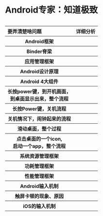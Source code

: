 # Android专家：知道极致

<table align="left">
  <tr align="left"> <th>要弄清楚啥问题</th> <th>详细分析</th> </tr>
  <tr> <th>Android框架</th> <th></th></tr>
  <tr> <th>Binder脊梁</th> <th></th></tr>
  <tr> <th>应用管理框架</th> <th></th></tr>
  <tr> <th>Android设计原理</th> <th></th></tr>
  <tr> <th>Android 4大组件</th> <th></th></tr>
  <tr> <th>长按power键，到开机画面，<br>到桌面显示出来，整个流程</th> <th></th></tr>
  <tr> <th>长按Power键，关机流程</th> <th></th></tr>
  <tr> <th>关机情况下，闹钟起来的流程</th> <th></th></tr>
  <tr> <th>滑动桌面，整个过程</th> <th></th></tr>
  <tr> <th>点击桌面的一个icon, <br>启动一个app，整个流程</th> <th></th></tr> 
  <tr> <th>系统资源管理框架</th> <th></th></tr> 
  <tr> <th>功耗管理框架</th> <th></th></tr> 
  <tr> <th>性能管理框架</th> <th></th></tr> 
  <tr> <th>Android输入机制</th> <th></th></tr> 
  <tr> <th>触屏卡顿的现象、原因</th> <th></th></tr>   
  <tr> <th>iOS的输入机制</th> <th></th></tr>
  
</table>
